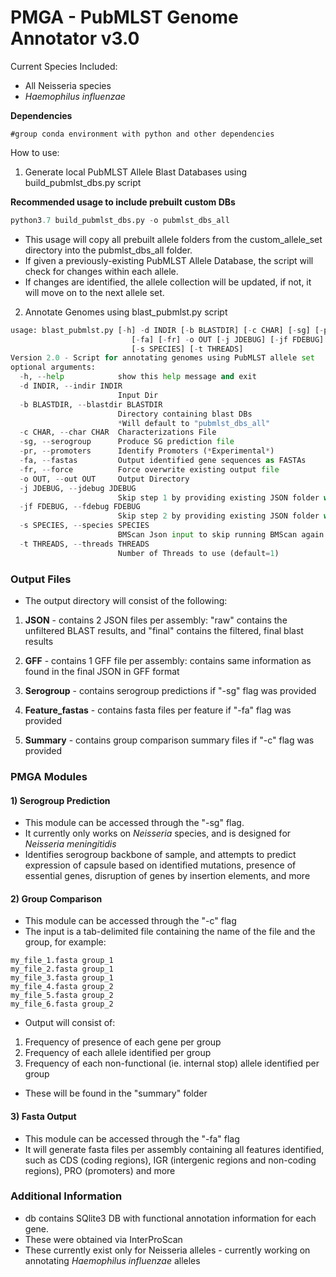 # PMGA - PubMLST Genome Annotator v3.0


Current Species Included:

 * All Neisseria species
 * *Haemophilus influenzae*

**Dependencies**
```
#group conda environment with python and other dependencies
```
How to use:
1) Generate local PubMLST Allele Blast Databases using build_pubmlst_dbs.py script


**Recommended usage to include prebuilt custom DBs** 

```python
python3.7 build_pubmlst_dbs.py -o pubmlst_dbs_all
```

* This usage will copy all prebuilt allele folders from the custom_allele_set directory into the pubmlst_dbs_all folder.
* If given a previously-existing PubMLST Allele Database, the script will check for changes within each allele.
* If changes are identified, the allele collection will be updated, if not, it will move on to the next allele set. 


2) Annotate Genomes using blast_pubmlst.py script
```python
usage: blast_pubmlst.py [-h] -d INDIR [-b BLASTDIR] [-c CHAR] [-sg] [-pr]
                           [-fa] [-fr] -o OUT [-j JDEBUG] [-jf FDEBUG]
                           [-s SPECIES] [-t THREADS]
Version 2.0 - Script for annotating genomes using PubMLST allele set
optional arguments:
  -h, --help            show this help message and exit
  -d INDIR, --indir INDIR
                        Input Dir
  -b BLASTDIR, --blastdir BLASTDIR
                        Directory containing blast DBs
                        *Will default to "pubmlst_dbs_all"
  -c CHAR, --char CHAR  Characterizations File
  -sg, --serogroup      Produce SG prediction file
  -pr, --promoters      Identify Promoters (*Experimental*)
  -fa, --fastas         Output identified gene sequences as FASTAs
  -fr, --force          Force overwrite existing output file
  -o OUT, --out OUT     Output Directory
  -j JDEBUG, --jdebug JDEBUG
                        Skip step 1 by providing existing JSON folder with raw blast results
  -jf FDEBUG, --fdebug FDEBUG
                        Skip step 2 by providing existing JSON folder with final results
  -s SPECIES, --species SPECIES
                        BMScan Json input to skip running BMScan again
  -t THREADS, --threads THREADS
                        Number of Threads to use (default=1)
```

### Output Files
* The output directory will consist of the following:

1) **JSON** - contains 2 JSON files per assembly: "raw" contains the unfiltered BLAST results, and "final" contains the filtered, final blast results

2) **GFF** - contains 1 GFF file per assembly: contains same information as found in the final JSON in GFF format

3) **Serogroup** - contains serogroup predictions if "-sg" flag was provided

4) **Feature_fastas** - contains fasta files per feature if "-fa" flag was provided

5) **Summary** - contains group comparison summary files if "-c" flag was provided


### PMGA Modules

#### 1) Serogroup Prediction
* This module can be accessed through the "-sg" flag.
* It currently only works on *Neisseria* species, and is designed for *Neisseria meningitidis*
* Identifies serogroup backbone of sample, and attempts to predict expression of capsule based on identified mutations, presence of essential genes, disruption of genes by insertion elements, and more

#### 2) Group Comparison
* This module can be accessed through the "-c" flag
* The input is a tab-delimited file containing the name of the file and the group, for example:
```
my_file_1.fasta	group_1
my_file_2.fasta	group_1
my_file_3.fasta	group_1
my_file_4.fasta	group_2
my_file_5.fasta	group_2
my_file_6.fasta	group_2
```
* Output will consist of:
1) Frequency of presence of each gene per group
2) Frequency of each allele identified per group
3) Frequency of each non-functional (ie. internal stop) allele identified per group
* These will be found in the "summary" folder

#### 3) Fasta Output

* This module can be accessed through the "-fa" flag
* It will generate fasta files per assembly  containing all features identified, such as CDS (coding regions), IGR (intergenic regions and non-coding regions), PRO (promoters) and more

### Additional Information

* db contains SQlite3 DB with functional annotation information for each gene.
* These were obtained via InterProScan
* These currently exist only for Neisseria alleles - currently working on annotating *Haemophilus influenzae* alleles
